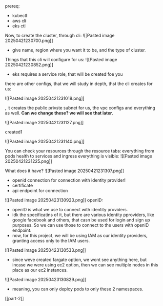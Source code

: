 prereq:
- kubectl
- aws cli
- eks ctl

Now, to create the cluster, through cli:
![[Pasted image 20250421230700.png]]
- give name, region where you want it to be, and the type of cluster.


Things that this cli will configure for us:
![[Pasted image 20250421230852.png]]
- eks requires a service role, that will be created foe you

there are other configs, that we will study in depth, thst the cli creates for us:

![[Pasted image 20250421231018.png]]

, it creates the public privste subnet for us, the vpc configs and everything as well.
**Can we change these? we will see that later.**


![[Pasted image 20250421231127.png]]

created1


![[Pasted image 20250421231140.png]]

You can check your resources through the resource tabs: everything from pods health to services and ingress everything is visible:
![[Pasted image 20250421231225.png]]


What does it have?
![[Pasted image 20250421231307.png]]
- openid connection for connection with identity provider!
- certificate
- api endpoint for connection


![[Pasted image 20250423130923.png]]
openID:
- openID is what we use to connect with identity providers.
- idk the specificatins of it, but there are various identity pproviders, like google facebook and others, that casn be used for login and sign up purposes. So we can use those to connect to the users with openID endpoint.
- now, for this project, we will be using IAM as our identity providers, granting access only to the IAM users.




![[Pasted image 20250423130533.png]]
- since weve created fargate option, we wont see anything here, but incase we were using ec2 option, then we can see multiple nodes in this place as our ec2 instances.



![[Pasted image 20250423130829.png]]

- meaning, you can only deploy pods to only these 2 namespaces.


[[part-2]]